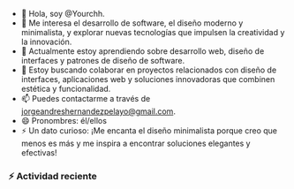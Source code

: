 - 👋 Hola, soy @Yourchh.
- 👀 Me interesa el desarrollo de software, el diseño moderno y minimalista, y explorar nuevas tecnologías que impulsen la creatividad y la innovación.
- 🌱 Actualmente estoy aprendiendo sobre desarrollo web, diseño de interfaces y patrones de diseño de software.
- 💞️ Estoy buscando colaborar en proyectos relacionados con diseño de interfaces, aplicaciones web y soluciones innovadoras que combinen estética y funcionalidad.
- 📫 Puedes contactarme a través de jorgeandreshernandezpelayo@gmail.com.
- 😄 Pronombres: él/ellos
- ⚡ Un dato curioso: ¡Me encanta el diseño minimalista porque creo que menos es más y me inspira a encontrar soluciones elegantes y efectivas!

### :zap: Actividad reciente
<!--RECENT_ACTIVITY:start-->
<!--RECENT_ACTIVITY:end-->

